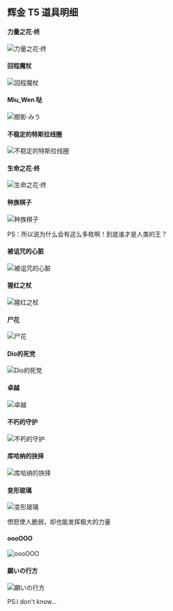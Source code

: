 
## 辉金 T5 道具明细

#### 力量之花·终

![力量之花·终](../../../assets/images/Infinite_Infernal/item/item_yellow_t5_powerFinal.png)

#### 回程魔杖

![回程魔杖](../../../assets/images/Infinite_Infernal/item/item_yellow_t5_rollback.png)

#### Miu_Wen 哒

![御影·みう](../../../assets/images/Infinite_Infernal/item/item_yellow_t5_miuwen.png)

#### 不稳定的特斯拉线圈

![不稳定的特斯拉线圈](../../../assets/images/Infinite_Infernal/item/item_yellow_t5_unstableTesla.png)

#### 生命之花·终

![生命之花·终](../../../assets/images/Infinite_Infernal/item/item_yellow_t5_lifeFinal.png)

#### 种族棋子

![种族棋子](../../../assets/images/Infinite_Infernal/item/item_yellow_t5_chessOfHumanity.png)

PS：所以说为什么会有这么多枚啊！到底谁才是人类的王？

#### 被诅咒的心脏

![被诅咒的心脏](../../../assets/images/Infinite_Infernal/item/item_yellow_t5_cursedHeart.png)

#### 猩红之杖

![猩红之杖](../../../assets/images/Infinite_Infernal/item/item_yellow_t5_bloodyStuff.png)

#### 尸花

![尸花](../../../assets/images/Infinite_Infernal/item/item_yellow_t5_flowerIntheBody.png)

#### Dio的死党

![Dio的死党](../../../assets/images/Infinite_Infernal/item/item_yellow_t5_dio'sBestFriend.png)

#### 卓越

![卓越](../../../assets/images/Infinite_Infernal/item/item_yellow_t5_perfect.png)

#### 不朽的守护

![不朽的守护](../../../assets/images/Infinite_Infernal/item/item_yellow_t5_protection.png)

#### 库哈纳的抉择

![库哈纳的抉择](../../../assets/images/Infinite_Infernal/item/item_yellow_t5_choices.png)

#### 变形玻璃

![变形玻璃](../../../assets/images/Infinite_Infernal/item/item_yellow_t5_angryGlass.png)

愤怒使人脆弱，却也能发挥极大的力量

#### oooOOO

![oooOOO](../../../assets/images/Infinite_Infernal/item/item_yellow_t5_oooOOO.png)

#### 願いの行方

![願いの行方](../../../assets/images/Infinite_Infernal/item/item_yellow_t5_whereIsMyFxxkingDream.png)

PS:i don't know...